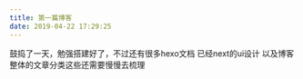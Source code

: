 ```yaml
---
title: 第一篇博客
date: 2019-04-22 17:29:25
---
```


鼓捣了一天，勉强搭建好了，不过还有很多hexo文档 已经next的ui设计 以及博客整体的文章分类这些还需要慢慢去梳理